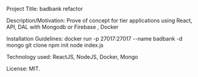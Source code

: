 Project Title: badbank refactor

Description/Motivation: Prove of concept for tier applications using React, API, DAL with Mongodb or Firebase , Docker

Installation Guidelines: 
docker run -p 27017:27017 --name badbank -d mongo git clone
npm init
node index.js

Technology used: ReactJS, NodeJS, Docker, Mongo

License: MIT.

